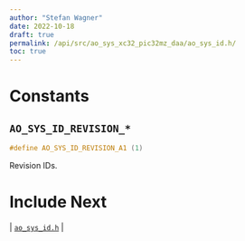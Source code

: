 ```yaml
---
author: "Stefan Wagner"
date: 2022-10-18
draft: true
permalink: /api/src/ao_sys_xc32_pic32mz_daa/ao_sys_id.h/
toc: true
---
```


# Constants

## `AO_SYS_ID_REVISION_*`

```c
#define AO_SYS_ID_REVISION_A1 (1)
```

Revision IDs.

# Include Next

| [`ao_sys_id.h`](../ao_sys_xc32_pic32/ao_sys_id.h.md) |
